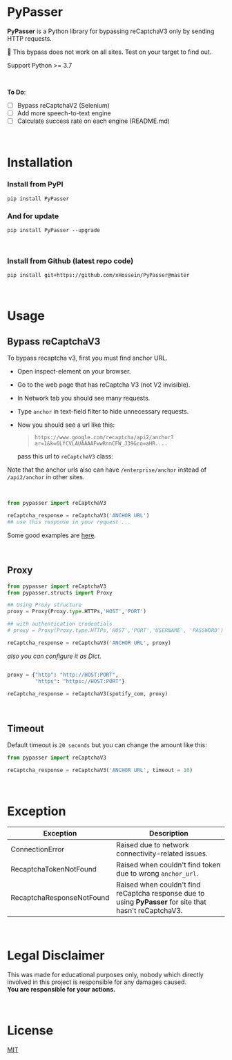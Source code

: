 # PyPasser
**PyPasser** is a Python library for bypassing reCaptchaV3 only by sending HTTP requests.

🔴 This bypass does not work on all sites. Test on your target to find out.

Support Python >= 3.7

&nbsp;

**To Do**:
- [ ] Bypass reCaptchaV2 (Selenium)
- [ ] Add more speech-to-text engine
- [ ] Calculate success rate on each engine (README.md)

&nbsp;
# Installation
### Install from PyPI
```
pip install PyPasser
```
### And for update
```
pip install PyPasser --upgrade
```

&nbsp;
### Install from Github (latest repo code)
```
pip install git+https://github.com/xHossein/PyPasser@master
```
&nbsp;
# **Usage**

## Bypass **reCaptchaV3**


To bypass recaptcha v3, first you must find anchor URL.
- Open inspect-element on your browser.
- Go to the web page that has reCaptcha V3 (not V2 invisible).
- In Network tab you should see many requests.
- Type `anchor` in text-field filter to hide unnecessary requests.
- Now you should see a url like this:

  >```https://www.google.com/recaptcha/api2/anchor?ar=1&k=6LfCVLAUAAAAFwwRnnCFW_J39&co=aHR....```

  pass this url to `reCaptchaV3` class:
 
Note that the anchor urls also can have `/enterprise/anchor` instead of `/api2/anchor` in other sites.

&nbsp;
```python
from pypasser import reCaptchaV3

reCaptcha_response = reCaptchaV3('ANCHOR URL')
## use this response in your request ...
```
Some good examples are [here](https://github.com/xHossein/PyPasser/tree/master/examples/reCaptchaV3).

&nbsp;
## **Proxy**

```python
from pypasser import reCaptchaV3
from pypasser.structs import Proxy

## Using Proxy structure
proxy = Proxy(Proxy.type.HTTPs,'HOST','PORT')

## with authentication credentials
# proxy = Proxy(Proxy.type.HTTPs,'HOST','PORT','USERNAME', 'PASSWORD')

reCaptcha_response = reCaptchaV3('ANCHOR URL', proxy)
```
_also you can configure it as Dict._


```python

proxy = {"http": "http://HOST:PORT",
         "https": "https://HOST:PORT"}

reCaptcha_response = reCaptchaV3(spotify_com, proxy)
```
&nbsp;
## **Timeout**
Default timeout is `20 seconds` but you can change the amount like this:

```python
from pypasser import reCaptchaV3

reCaptcha_response = reCaptchaV3('ANCHOR URL', timeout = 10)
```
&nbsp;
# Exception
Exception | Description
----------|------------
ConnectionError | Raised due to network connectivity-related issues.
RecaptchaTokenNotFound | Raised when couldn't find token due to wrong `anchor_url`.
RecaptchaResponseNotFound | Raised when couldn't find reCaptcha response due to using **PyPasser** for site that hasn't reCaptchaV3.

&nbsp;
# Legal Disclaimer
This was made for educational purposes only, nobody which directly involved in this project is responsible for any damages caused.\
**You are responsible for your actions.**

&nbsp;
# License
[MIT](https://choosealicense.com/licenses/mit/)
